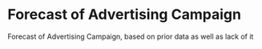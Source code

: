 # Forecast of Advertising Campaign
Forecast of Advertising Campaign, based on prior data as well as lack of it
